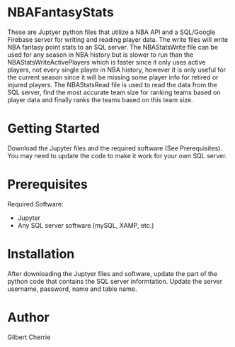 # NBAFantasyStats
These are Juptyer python files that utilize a NBA API and a SQL/Google Firebase server for writing and reading player data.
The write files will write NBA fantasy point stats to an SQL server.
The NBAStatsWrite file can be used for any season in NBA history but is slower to run than the NBAStatsWriteActivePlayers which is faster since it only uses active players, not every single player in NBA history, however it is only useful for the current season since it will be missing some player info for retired or injured players.
The NBAStatsRead file is used to read the data from the SQL server, find the most accurate team size for ranking teams based on player data and finally ranks the teams based on this team size.

# Getting Started

Download the Jupyter files and the required software (See Prerequisites). You may need to update the code to make it work for your own SQL server.

# Prerequisites

Required Software:

  - Jupyter
  - Any SQL server software (mySQL, XAMP, etc.)
  
  # Installation
  
  After downloading the Juptyer files and software, update the part of the python code that contains the SQL server informtation. Update
  the server username, password, name and table name.
  
  # Author
  
  Gilbert Cherrie
